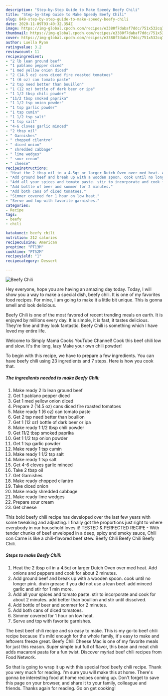 ```yaml
---
description: "Step-by-Step Guide to Make Speedy Beefy Chili"
title: "Step-by-Step Guide to Make Speedy Beefy Chili"
slug: 849-step-by-step-guide-to-make-speedy-beefy-chili
date: 2020-11-09T03:40:32.354Z
image: https://img-global.cpcdn.com/recipes/e3380f7dabaf7ddc/751x532cq70/beefy-chili-recipe-main-photo.jpg
thumbnail: https://img-global.cpcdn.com/recipes/e3380f7dabaf7ddc/751x532cq70/beefy-chili-recipe-main-photo.jpg
cover: https://img-global.cpcdn.com/recipes/e3380f7dabaf7ddc/751x532cq70/beefy-chili-recipe-main-photo.jpg
author: Luella Ryan
ratingvalue: 3.2
reviewcount: 11
recipeingredient:
- "2 lb lean ground beef"
- "1 pablano pepper diced"
- "1 med yellow onion diced"
- "2 (14.5 oz) cans diced fire roasted tomatoes"
- "1 (6 oz) can tomato paste"
- "2 tsp need better than bouillon"
- "1 (12 oz) bottle of dark beer or ipa"
- "1 1/2 tbsp chili powder"
- "11/2 tbsp smoked paprika"
- "1 1/2 tsp onion powder"
- "1 tsp garlic powder"
- "1 tsp cumin"
- "1 1/2 tsp salt"
- "1 tsp salt"
- "4-6 cloves garlic minced"
- "2 tbsp oil"
- " Garnishes"
- " chopped cilantro"
- " diced onion"
- " shredded cabbage"
- " lime wedges"
- " sour cream"
- " cheese"
recipeinstructions:
- "Heat the 2 tbsp oil in a 4.5qt or larger Dutch Oven over med heat. Add onions and peppers and cook for about 2 minutes."
- "Add ground beef and break up with a wooden spoon. cook until no longer pink. drain grease if you did not use a lean beef. add minced garlic and stir for 1 min more."
- "Add all your spices and tomato paste. stir to incorporate and cook for about 2 minutes. add better than bouillon and stir until dissolved."
- "Add bottle of beer and sommer for 2 minutes."
- "Add both cans of diced tomatoes."
- "Simmer covered for 1 hour on low heat."
- "Serve and top with favorite garnishes."
categories:
- Recipe
tags:
- beefy
- chili

katakunci: beefy chili 
nutrition: 212 calories
recipecuisine: American
preptime: "PT13M"
cooktime: "PT52M"
recipeyield: "1"
recipecategory: Dessert

---
```



![Beefy Chili](https://img-global.cpcdn.com/recipes/e3380f7dabaf7ddc/751x532cq70/beefy-chili-recipe-main-photo.jpg)

Hey everyone, hope you are having an amazing day today. Today, I will show you a way to make a special dish, beefy chili. It is one of my favorites food recipes. For mine, I am going to make it a little bit unique. This is gonna smell and look delicious.

Beefy Chili is one of the most favored of recent trending meals on earth. It is enjoyed by millions every day. It is simple, it is fast, it tastes delicious. They're fine and they look fantastic. Beefy Chili is something which I have loved my entire life.

Welcome to Simply Mamá Cooks YouTube Channel! Cook this beef chili low and slow. It&#39;s the long, lazy Make your own chili powder!


To begin with this recipe, we have to prepare a few ingredients. You can have beefy chili using 23 ingredients and 7 steps. Here is how you cook that.

<!--inarticleads1-->

##### The ingredients needed to make Beefy Chili:

1. Make ready 2 lb lean ground beef
1. Get 1 pablano pepper diced
1. Get 1 med yellow onion diced
1. Prepare 2 (14.5 oz) cans diced fire roasted tomatoes
1. Make ready 1 (6 oz) can tomato paste
1. Get 2 tsp need better than bouillon
1. Get 1 (12 oz) bottle of dark beer or ipa
1. Make ready 1 1/2 tbsp chili powder
1. Get 11/2 tbsp smoked paprika
1. Get 1 1/2 tsp onion powder
1. Get 1 tsp garlic powder
1. Make ready 1 tsp cumin
1. Make ready 1 1/2 tsp salt
1. Make ready 1 tsp salt
1. Get 4-6 cloves garlic minced
1. Take 2 tbsp oil
1. Get  Garnishes
1. Make ready  chopped cilantro
1. Take  diced onion
1. Make ready  shredded cabbage
1. Make ready  lime wedges
1. Prepare  sour cream
1. Get  cheese


This bold beefy chili recipe has developed over the last few years with some tweaking and adjusting. I finally got the proportions just right to where everybody in our household loves it! TESTED &amp; PERFECTED RECIPE - With tender chunks of beef enveloped in a deep, spicy and smoky sauce, Chili con Carne is like a chili-flavored beef stew. Beefy Chili Beefy Chili Beefy Chili. 

<!--inarticleads2-->

##### Steps to make Beefy Chili:

1. Heat the 2 tbsp oil in a 4.5qt or larger Dutch Oven over med heat. Add onions and peppers and cook for about 2 minutes.
1. Add ground beef and break up with a wooden spoon. cook until no longer pink. drain grease if you did not use a lean beef. add minced garlic and stir for 1 min more.
1. Add all your spices and tomato paste. stir to incorporate and cook for about 2 minutes. add better than bouillon and stir until dissolved.
1. Add bottle of beer and sommer for 2 minutes.
1. Add both cans of diced tomatoes.
1. Simmer covered for 1 hour on low heat.
1. Serve and top with favorite garnishes.


The best beef chili recipe and so easy to make. This is my go-to beef chili recipe because it&#39;s mild enough for the whole family, it&#39;s easy to make and leftovers freeze great. Beefy Chili Cheese Mac is one of my favorite meals for just this reason. Super simple but full of flavor, this bean and meat chili adds macaroni pasta for a fun twist. Discover myriad beef chili recipes from Food Network. 

So that is going to wrap it up with this special food beefy chili recipe. Thank you very much for reading. I'm sure you will make this at home. There's gonna be interesting food at home recipes coming up. Don't forget to save this page on your browser, and share it to your family, colleague and friends. Thanks again for reading. Go on get cooking!
